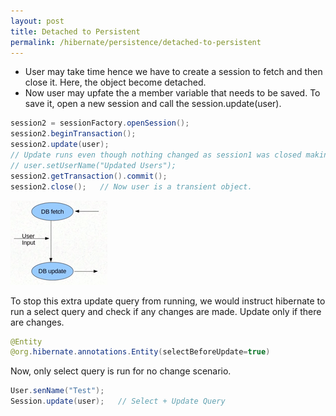 ```yaml
---
layout: post
title: Detached to Persistent
permalink: /hibernate/persistence/detached-to-persistent
---
```


- User may take time hence we have to create a session to fetch and then close it. Here, the object become detached.
- Now user may upfate the a member variable that needs to be saved. To save it, open a new session and call the session.update(user).

```java
session2 = sessionFactory.openSession();
session2.beginTransaction();
session2.update(user);
// Update runs even though nothing changed as session1 was closed making it detached.
// user.setUserName("Updated Users");
session2.getTransaction().commit();
session2.close();   // Now user is a transient object.
```

![](https://github.com/arpit04tripathi/files-cdn/raw/cdn/hibernate/detached-to-persistent.png)

To stop this extra update query from running, we would instruct hibernate to run a select query and check if any changes are made. Update only if there are changes.
```java
@Entity
@org.hibernate.annotations.Entity(selectBeforeUpdate=true)
```
Now, only select query is run for no change scenario.
```java
User.senName("Test");
Session.update(user);	// Select + Update Query
```

